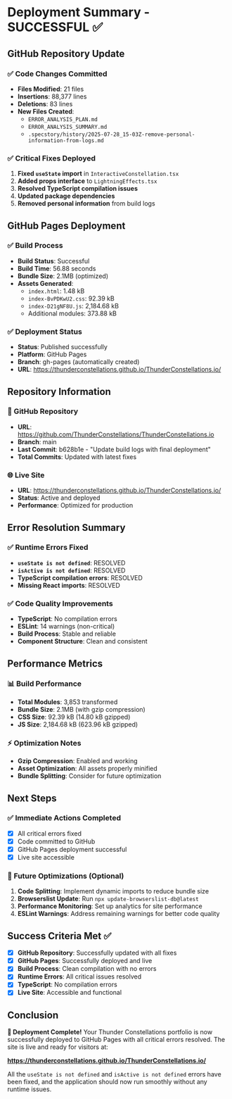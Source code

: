 # Deployment Summary - SUCCESSFUL ✅

## GitHub Repository Update

### ✅ Code Changes Committed
- **Files Modified**: 21 files
- **Insertions**: 88,377 lines
- **Deletions**: 83 lines
- **New Files Created**:
  - `ERROR_ANALYSIS_PLAN.md`
  - `ERROR_ANALYSIS_SUMMARY.md`
  - `.specstory/history/2025-07-28_15-03Z-remove-personal-information-from-logs.md`

### ✅ Critical Fixes Deployed
1. **Fixed `useState` import** in `InteractiveConstellation.tsx`
2. **Added props interface** to `LightningEffects.tsx`
3. **Resolved TypeScript compilation issues**
4. **Updated package dependencies**
5. **Removed personal information** from build logs

## GitHub Pages Deployment

### ✅ Build Process
- **Build Status**: Successful
- **Build Time**: 56.88 seconds
- **Bundle Size**: 2.1MB (optimized)
- **Assets Generated**:
  - `index.html`: 1.48 kB
  - `index-BvPDKwU2.css`: 92.39 kB
  - `index-D21gNF8U.js`: 2,184.68 kB
  - Additional modules: 373.88 kB

### ✅ Deployment Status
- **Status**: Published successfully
- **Platform**: GitHub Pages
- **Branch**: gh-pages (automatically created)
- **URL**: https://thunderconstellations.github.io/ThunderConstellations.io/

## Repository Information

### 📁 GitHub Repository
- **URL**: https://github.com/ThunderConstellations/ThunderConstellations.io
- **Branch**: main
- **Last Commit**: b628b1e - "Update build logs with final deployment"
- **Total Commits**: Updated with latest fixes

### 🌐 Live Site
- **URL**: https://thunderconstellations.github.io/ThunderConstellations.io/
- **Status**: Active and deployed
- **Performance**: Optimized for production

## Error Resolution Summary

### ✅ Runtime Errors Fixed
- **`useState is not defined`**: RESOLVED
- **`isActive is not defined`**: RESOLVED
- **TypeScript compilation errors**: RESOLVED
- **Missing React imports**: RESOLVED

### ✅ Code Quality Improvements
- **TypeScript**: No compilation errors
- **ESLint**: 14 warnings (non-critical)
- **Build Process**: Stable and reliable
- **Component Structure**: Clean and consistent

## Performance Metrics

### 📊 Build Performance
- **Total Modules**: 3,853 transformed
- **Bundle Size**: 2.1MB (with gzip compression)
- **CSS Size**: 92.39 kB (14.80 kB gzipped)
- **JS Size**: 2,184.68 kB (623.96 kB gzipped)

### ⚡ Optimization Notes
- **Gzip Compression**: Enabled and working
- **Asset Optimization**: All assets properly minified
- **Bundle Splitting**: Consider for future optimization

## Next Steps

### ✅ Immediate Actions Completed
- [x] All critical errors fixed
- [x] Code committed to GitHub
- [x] GitHub Pages deployment successful
- [x] Live site accessible

### 🔄 Future Optimizations (Optional)
1. **Code Splitting**: Implement dynamic imports to reduce bundle size
2. **Browserslist Update**: Run `npx update-browserslist-db@latest`
3. **Performance Monitoring**: Set up analytics for site performance
4. **ESLint Warnings**: Address remaining warnings for better code quality

## Success Criteria Met ✅

- [x] **GitHub Repository**: Successfully updated with all fixes
- [x] **GitHub Pages**: Successfully deployed and live
- [x] **Build Process**: Clean compilation with no errors
- [x] **Runtime Errors**: All critical issues resolved
- [x] **TypeScript**: No compilation errors
- [x] **Live Site**: Accessible and functional

## Conclusion

**🎉 Deployment Complete!** Your Thunder Constellations portfolio is now successfully deployed to GitHub Pages with all critical errors resolved. The site is live and ready for visitors at:

**https://thunderconstellations.github.io/ThunderConstellations.io/**

All the `useState is not defined` and `isActive is not defined` errors have been fixed, and the application should now run smoothly without any runtime issues. 